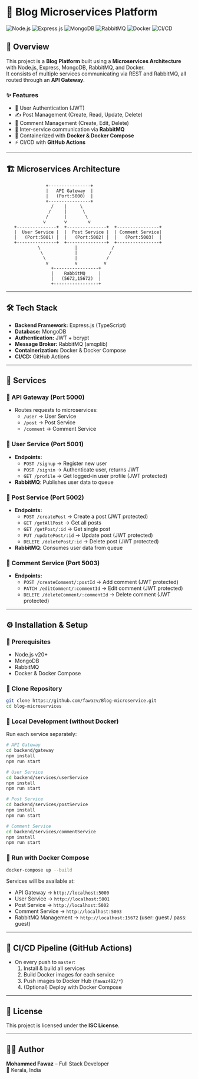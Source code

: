 # 📝 Blog Microservices Platform

![Node.js](https://img.shields.io/badge/Node.js-20.x-green)
![Express.js](https://img.shields.io/badge/Express.js-4.x-lightgrey)
![MongoDB](https://img.shields.io/badge/Database-MongoDB-green)
![RabbitMQ](https://img.shields.io/badge/Message--Broker-RabbitMQ-orange)
![Docker](https://img.shields.io/badge/Docker-Enabled-blue)
![CI/CD](https://img.shields.io/badge/GitHub-Actions-blueviolet)

## 📌 Overview

This project is a **Blog Platform** built using a **Microservices Architecture** with Node.js, Express, MongoDB, RabbitMQ, and Docker.  
It consists of multiple services communicating via REST and RabbitMQ, all routed through an **API Gateway**.

### ✨ Features

- 🔐 User Authentication (JWT)
- ✍️ Post Management (Create, Read, Update, Delete)
- 💬 Comment Management (Create, Edit, Delete)
- 📡 Inter-service communication via **RabbitMQ**
- 🐳 Containerized with **Docker & Docker Compose**
- ⚡ CI/CD with **GitHub Actions**

---

## 🏗️ Microservices Architecture

```
               +----------------+
               |   API Gateway  |
               |   (Port:5000)  |
               +----------------+
                 /    |     \
                /     |      \
               /      |       \
              v       v        v
   +---------------+  +---------------+  +----------------+
   |  User Service |  |  Post Service |  | Comment Service|
   |   (Port:5001) |  |   (Port:5002) |  |   (Port:5003)  |
   +---------------+  +---------------+  +----------------+
            \             |             /
             \            |            /
              \           |           /
               v          v          v
                 +-----------------+
                 |    RabbitMQ     |
                 |   (5672,15672)  |
                 +-----------------+
```

---

## 🛠️ Tech Stack

- **Backend Framework:** Express.js (TypeScript)
- **Database:** MongoDB
- **Authentication:** JWT + bcrypt
- **Message Broker:** RabbitMQ (amqplib)
- **Containerization:** Docker & Docker Compose
- **CI/CD:** GitHub Actions

---

## 📂 Services

### 🔹 API Gateway (Port 5000)

- Routes requests to microservices:
  - `/user` → User Service
  - `/post` → Post Service
  - `/comment` → Comment Service

### 🔹 User Service (Port 5001)

- **Endpoints:**
  - `POST /signup` → Register new user
  - `POST /signin` → Authenticate user, returns JWT
  - `GET /profile` → Get logged-in user profile (JWT protected)
- **RabbitMQ**: Publishes user data to queue

### 🔹 Post Service (Port 5002)

- **Endpoints:**
  - `POST /createPost` → Create a post (JWT protected)
  - `GET /getAllPost` → Get all posts
  - `GET /getPost/:id` → Get single post
  - `PUT /updatePost/:id` → Update post (JWT protected)
  - `DELETE /deletePost/:id` → Delete post (JWT protected)
- **RabbitMQ**: Consumes user data from queue

### 🔹 Comment Service (Port 5003)

- **Endpoints:**
  - `POST /createComment/:postId` → Add comment (JWT protected)
  - `PATCH /editComment/:commentId` → Edit comment (JWT protected)
  - `DELETE /deleteComment/:commentId` → Delete comment (JWT protected)

---

## ⚙️ Installation & Setup

### 🔹 Prerequisites

- Node.js v20+
- MongoDB
- RabbitMQ
- Docker & Docker Compose

### 🔹 Clone Repository

```bash
git clone https://github.com/fawazv/Blog-microservice.git
cd blog-microservices
```

### 🔹 Local Development (without Docker)

Run each service separately:

```bash
# API Gateway
cd backend/gateway
npm install
npm run start

# User Service
cd backend/services/userService
npm install
npm run start

# Post Service
cd backend/services/postService
npm install
npm run start

# Comment Service
cd backend/services/commentService
npm install
npm run start
```

### 🔹 Run with Docker Compose

```bash
docker-compose up --build
```

Services will be available at:

- API Gateway → `http://localhost:5000`
- User Service → `http://localhost:5001`
- Post Service → `http://localhost:5002`
- Comment Service → `http://localhost:5003`
- RabbitMQ Management → `http://localhost:15672` (user: guest / pass: guest)

---

## 🚀 CI/CD Pipeline (GitHub Actions)

- On every push to `master`:
  1. Install & build all services
  2. Build Docker images for each service
  3. Push images to Docker Hub (`fawaz482/*`)
  4. (Optional) Deploy with Docker Compose

---

## 📜 License

This project is licensed under the **ISC License**.

---

## 👨‍💻 Author

**Mohammed Fawaz** – Full Stack Developer  
📍 Kerala, India
